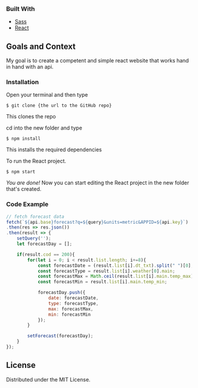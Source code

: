 ### Built With

* [Sass](https://sass-lang.com)
* [React](https://reactjs.org/)

## Goals and Context
My goal is to create a competent and simple react website that works hand in hand with an api.

### Installation
<!--Insert Installation example. ex, npm install... -->
Open your terminal and then type
```
$ git clone {the url to the GitHub repo}
```
This clones the repo

cd into the new folder and type
```
$ npm install
```
This installs the required dependencies

To run the React project.
```
$ npm start
```

*You are done!* Now you can start editing the React project in the new folder that's created.

### Code Example
<!--Insert small code example-->
```JavaScript
// fetch forecast data
fetch(`${api.base}forecast?q=${query}&units=metric&APPID=${api.key}`)
.then(res => res.json())
.then(result => {
    setQuery('');
    let forecastDay = [];

    if(result.cod == 200){
        for(let i = 0; i < result.list.length; i+=8){
            const forecastDate = (result.list[i].dt_txt).split(" ")[0];
            const forecastType = result.list[i].weather[0].main;
            const forecastMax = Math.ceil(result.list[i].main.temp_max);
            const forecastMin = result.list[i].main.temp_min;

            forecastDay.push({
                date: forecastDate, 
                type: forecastType, 
                max: forecastMax, 
                min: forecastMin
            });
        }

        setForecast(forecastDay);
    }
});
```

## License

Distributed under the MIT License. 